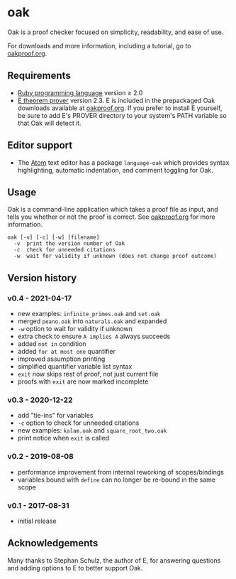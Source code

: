 # oak

Oak is a proof checker focused on simplicity, readability, and ease of use.

For downloads and more information, including a tutorial, go to [oakproof.org](http://oakproof.org/).

## Requirements

  * [Ruby programming language](http://ruby-lang.org/) version ≥ 2.0
  * [E theorem prover](http://eprover.org/) version 2.3.  E is included in the prepackaged Oak downloads available at [oakproof.org](http://oakproof.org/).  If you prefer to install E yourself, be sure to add E's PROVER directory to your system's PATH variable so that Oak will detect it.

## Editor support

  * The [Atom](https://atom.io/) text editor has a package `language-oak` which provides syntax highlighting, automatic indentation, and comment toggling for Oak.

## Usage

Oak is a command-line application which takes a proof file as input, and tells you whether or not the proof is correct.  See [oakproof.org](http://oakproof.org) for more information.

```
oak [-v] [-c] [-w] [filename]
  -v  print the version number of Oak
  -c  check for unneeded citations
  -w  wait for validity if unknown (does not change proof outcome)
```

## Version history

### v0.4 - 2021-04-17
* new examples: `infinite_primes.oak` and `set.oak`
* merged `peano.oak` into `naturals.oak` and expanded
* `-w` option to wait for validity if unknown
* extra check to ensure `A implies A` always succeeds
* added `not in` condition
* added `for at most one` quantifier
* improved assumption printing
* simplified quantifier variable list syntax
* `exit` now skips rest of proof, not just current file
* proofs with `exit` are now marked incomplete

### v0.3 - 2020-12-22
* add "tie-ins" for variables
* `-c` option to check for unneeded citations
* new examples: `kalam.oak` and `square_root_two.oak`
* print notice when `exit` is called

### v0.2 - 2019-08-08
* performance improvement from internal reworking of scopes/bindings
* variables bound with `define` can no longer be re-bound in the same scope

### v0.1 - 2017-08-31
* initial release

## Acknowledgements

Many thanks to Stephan Schulz, the author of E, for answering questions and adding options to E to better support Oak.